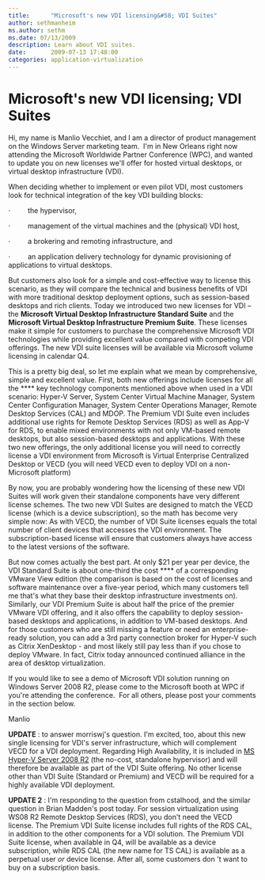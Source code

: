 ```yaml
---
title:      "Microsoft's new VDI licensing&#58; VDI Suites"
author: sethmanheim
ms.author: sethm
ms.date: 07/13/2009
description: Learn about VDI suites.
date:       2009-07-13 17:48:00
categories: application-virtualization
---
```

# Microsoft's new VDI licensing; VDI Suites


Hi, my name is Manlio Vecchiet, and I am a director of product management on the Windows Server marketing team.  I'm in New Orleans right now attending the Microsoft Worldwide Partner Conference (WPC), and wanted to update you on new licenses we'll offer for hosted virtual desktops, or virtual desktop infrastructure (VDI).

When deciding whether to implement or even pilot VDI, most customers look for technical integration of the key VDI building blocks: 

·         the hypervisor, 

·         management of the virtual machines and the (physical) VDI host, 

·         a brokering and remoting infrastructure, and

·         an application delivery technology for dynamic provisioning of applications to virtual desktops. 

But customers also look for a simple and cost-effective way to license this scenario, as they will compare the technical and business benefits of VDI with more traditional desktop deployment options, such as session-based desktops and rich clients. Today we introduced two new licenses for VDI – the **Microsoft Virtual Desktop Infrastructure Standard Suite** and the **Microsoft Virtual Desktop Infrastructure Premium Suite**. These licenses make it  simple for customers to purchase the comprehensive Microsoft VDI technologies while providing excellent value compared with competing VDI offerings. The new VDI suite licenses will be available via Microsoft volume licensing in calendar Q4. 

This is a pretty big deal, so let me explain what we mean by comprehensive, simple and excellent value. First, both new offerings include licenses for all the **** key technology components mentioned above when used in a VDI scenario: Hyper-V Server, System Center Virtual Machine Manager, System Center Configuration Manager, System Center Operations Manager, Remote Desktop Services (CAL) and MDOP. The Premium VDI Suite even includes additional use rights for Remote Desktop Services (RDS) as well as App-V for RDS, to enable mixed environments with not only VM-based remote desktops, but also session-based desktops and applications. With these two new offerings, the only additional license you will need to correctly license a VDI environment from Microsoft is Virtual Enterprise Centralized Desktop or VECD (you will need VECD even to deploy VDI on a non-Microsoft platform)

By now, you are probably wondering how the licensing of these new VDI Suites will work given their standalone components have very different license schemes. The two new VDI Suites are designed to match the VECD license (which is a device subscription), so the math has become very simple now: As with VECD, the number of VDI Suite licenses equals the total number of client devices that accesses the VDI environment. The subscription-based license will ensure that customers always have access to the latest versions of the software.

But now comes actually the best part. At only $21 per year per device, the VDI Standard Suite is about one-third the cost **** of a corresponding VMware View edition (the comparison is based on the cost of licenses and software maintenance over a five-year period, which many customers tell me that's what they base their desktop infrastructure investments on). Similarly, our VDI Premium Suite is about half the price of the premier VMware VDI offering, and it also offers the capability to deploy session-based desktops and applications, in addition to VM-based desktops. And for those customers who are still missing a feature or need an enterprise-ready solution, you can add a 3rd party connection broker for Hyper-V such as Citrix XenDesktop - and most likely still pay less than if you chose to deploy VMware. In fact, Citrix today announced continued alliance in the area of desktop virtualization. 

If you would like to see a demo of Microsoft VDI solution running on Windows Server 2008 R2, please come to the Microsoft booth at WPC if you're attending the conference.  For all others, please post your comments in the section below.

Manlio

**UPDATE** : to answer morriswj's question. I'm excited, too, about this new single licensing for VDI's server infrastructure, which will complement VECD for a VDI deployment. Regarding High Availability, it is included in [MS Hyper-V Server 2008 R2](https://www.microsoft.com/download/details.aspx?id=20196 "MS Hyper-V Server 2008 R2 download") (the no-cost, standalone hypervisor) and will therefore be available as part of the VDI Suite offering. No other license other than VDI Suite (Standard or Premium) and VECD will be required for a highly available VDI deployment.

**UPDATE 2** : I'm responding to the question from cstalhood, and the similar question in Brian Madden's post today. For session virtualization using WS08 R2 Remote Desktop Services (RDS), you don't need the VECD license. The Premium VDI Suite license includes full rights of the RDS CAL, in addition to the other components for a VDI solution. The Premium VDI Suite license, when available in Q4, will be available as a device subscription, while RDS CAL (the new name for TS CAL) is available as a perpetual user _or_ device license. After all, some customers don 't want to buy on a subscription basis. 
